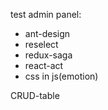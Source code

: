 test admin panel: 
- ant-design
- reselect
- redux-saga
- react-act
- css in js(emotion)

CRUD-table
